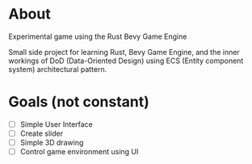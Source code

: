 # About
Experimental game using the Rust Bevy Game Engine 

Small side project for learning Rust, Bevy Game Engine, and the inner workings of DoD (Data-Oriented Design) using ECS (Entity component system) architectural pattern.

# Goals (not constant)

- [ ] Simple User Interface
- [ ] Create slider
- [ ] Simple 3D drawing
- [ ] Control game environment using UI
